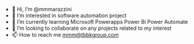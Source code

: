 - 👋 Hi, I’m @mmmarazzini
- 👀 I’m interested in software automation project
- 🌱 I’m currently learning Microsoft Powerapps Power Bi Power Automate
- 💞️ I’m looking to collaborate on any projects related to my interest
- 📫 How to reach me mmm@tbbkgroup.com

<!---
mmmarazzini/mmmarazzini is a ✨ special ✨ repository because its `README.md` (this file) appears on your GitHub profile.
You can click the Preview link to take a look at your changes.
--->
